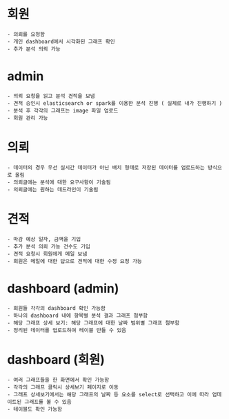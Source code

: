 # 회원
	- 의뢰를 요청함
	- 개인 dashboard에서 시각화된 그래프 확인
	- 추가 분석 의뢰 가능

# admin
	- 의뢰 요청을 읽고 분석 견적을 보냄
	- 견적 승인시 elasticsearch or spark를 이용한 분석 진행 ( 실제로 내가 진행하기 )
	- 분석 후 각각의 그래프는 image 파일 업로드
	- 회원 관리 가능

# 의뢰
	- 데이터의 경우 우선 실시간 데이터가 아닌 배치 형태로 저장된 데이터를 업로드하는 방식으로 올림
	- 의뢰글에는 분석에 대한 요구사항이 기술됨
	- 의뢰글에는 원하는 데드라인이 기술됨
	
# 견적
	- 마감 예상 일자, 금액을 기입
	- 추가 분석 의뢰 가능 건수도 기입
	- 견적 요청시 회원에게 메일 보냄
	- 회원은 메일에 대한 답으로 견적에 대한 수정 요청 가능

# dashboard (admin)
	- 회원들 각각의 dashboard 확인 가능함
	- 하나의 dashboard 내에 항목별 분석 결과 그래프 첨부함
	- 해당 그래프 상세 보기: 해당 그래프에 대한 날짜 범위별 그래프 첨부함
	- 정리된 데이터를 업로드하여 테이블 만들 수 있음

# dashboard (회원)
	- 여러 그래프들을 한 화면에서 확인 가능함
	- 각각의 그래프 클릭시 상세보기 페이지로 이동
	- 그래프 상세보기에서는 해당 그래프의 날짜 등 요소를 select로 선택하고 이에 따라 업데이트된 그래프를 볼 수 있음
	- 테이블도 확인 가능함
